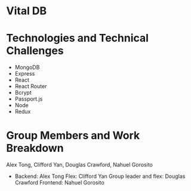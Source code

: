 # Vital DB

# Technologies and Technical Challenges
- MongoDB
- Express
- React
- React Router
- Bcrypt
- Passport.js
- Node
- Redux

# Group Members and Work Breakdown
Alex Tong, Clifford Yan, Douglas Crawford, Nahuel Gorosito

* Backend: Alex Tong
Flex: Clifford Yan
Group leader and flex: Douglas Crawford
Frontend: Nahuel Gorosito
